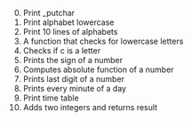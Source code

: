 0. Print _putchar
1. Print alphabet lowercase
2. Print 10 lines of alphabets
3. A function that checks for lowercase letters
4. Checks if c is a letter
5. Prints the sign of a number
6. Computes absolute function of a number
7. Prints last digit of a number
8. Prints every minute of a day
9. Print time table
10. Adds two integers and returns result
